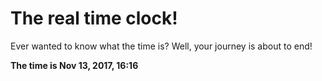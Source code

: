 # The real time clock!

Ever wanted to know what the time is? Well, your journey is about to end!

**The time is Nov 13, 2017, 16:16**